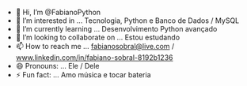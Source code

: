 - 👋 Hi, I’m @FabianoPython
- 👀 I’m interested in ... Tecnologia, Python e Banco de Dados / MySQL
- 🌱 I’m currently learning ...  Desenvolvimento Python avançado
- 💞️ I’m looking to collaborate on ... Estou estudando 
- 📫 How to reach me ... fabianosobral@live.com / www.linkedin.com/in/fabiano-sobral-8192b1236
- 😄 Pronouns: ... Ele / Dele
- ⚡ Fun fact: ... Amo música e tocar bateria 

<!---
Fabianopython/Fabianopython is a ✨ special ✨ repository because its `README.md` (this file) appears on your GitHub profile.
You can click the Preview link to take a look at your changes.
--->
